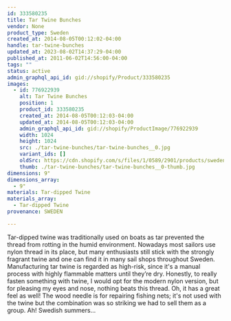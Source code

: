 ```yaml
---
id: 333580235
title: Tar Twine Bunches
vendor: None
product_type: Sweden
created_at: 2014-08-05T00:12:02-04:00
handle: tar-twine-bunches
updated_at: 2023-08-02T14:37:29-04:00
published_at: 2011-06-02T14:56:00-04:00
tags: ""
status: active
admin_graphql_api_id: gid://shopify/Product/333580235
images:
  - id: 776922939
    alt: Tar Twine Bunches
    position: 1
    product_id: 333580235
    created_at: 2014-08-05T00:12:03-04:00
    updated_at: 2014-08-05T00:12:03-04:00
    admin_graphql_api_id: gid://shopify/ProductImage/776922939
    width: 1024
    height: 1024
    src: ./tar-twine-bunches/tar-twine-bunches__0.jpg
    variant_ids: []
    oldSrc: https://cdn.shopify.com/s/files/1/0589/2901/products/sweden42.jpeg?v=1407211923
    thumb: ./tar-twine-bunches/tar-twine-bunches__0-thumb.jpg
dimensions: 9"
dimensions_array:
  - 9"
materials: Tar-dipped Twine
materials_array:
  - Tar-dipped Twine
provenance: SWEDEN

---
```


Tar-dipped twine was traditionally used on boats as tar prevented the thread from rotting in the humid environment. Nowadays most sailors use nylon thread in its place, but many enthusiasts still stick with the strongly fragrant twine and one can find it in many sail shops throughout Sweden. Manufacturing tar twine is regarded as high-risk, since it's a manual process with highly flammable matters until they’re dry. Honestly, to really fasten something with twine, I would opt for the modern nylon version, but for pleasing my eyes and nose, nothing beats this thread. Oh, it has a great feel as well! The wood needle is for repairing fishing nets; it's not used with the twine but the combination was so striking we had to sell them as a group. Ah! Swedish summers...